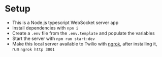 # Setup

- This is a Node.js typescript WebSocket server app
- Install dependencies with `npm i`
- Create a `.env` file from the `.env.template` and populate the variables
- Start the server with `npm run start:dev`
- Make this local server available to Twilio with [ngrok](https://ngrok.com/), after installing it, run `ngrok http 3001`
